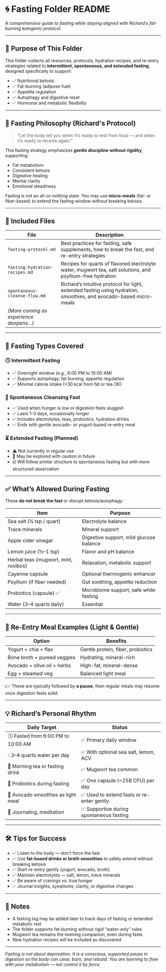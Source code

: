 # 🌀 Fasting Folder README  
*A comprehensive guide to fasting while staying aligned with Richard’s fat-burning ketogenic protocol.*

---

## 📘 Purpose of This Folder

This folder collects all resources, protocols, hydration recipes, and re-entry strategies related to **intermittent, spontaneous, and extended fasting**, designed specifically to support:

- ✅ Nutritional ketosis  
- ✅ Fat-burning (adipose fuel)  
- ✅ Appetite regulation  
- ✅ Autophagy and digestive reset  
- ✅ Hormonal and metabolic flexibility  

---

## 🔑 Fasting Philosophy (Richard's Protocol)

> “Let the body tell you when it’s ready to rest from food — and when it’s ready to receive again.”

This fasting strategy emphasizes **gentle discipline without rigidity**, supporting:

- Fat metabolism  
- Consistent ketosis  
- Digestive healing  
- Mental clarity  
- Emotional steadiness  

Fasting is not an all-or-nothing state. You may use **micro-meals** (fat- or fiber-based) to extend the fasting window without breaking ketosis.

---

## 🧾 Included Files

| File | Description |
|------|-------------|
| `fasting-protocol.md` | Best practices for fasting, safe supplements, how to break the fast, and re-entry strategies  
| `fasting-hydration-recipes.md` | Recipes for quarts of flavored electrolyte water, mugwort tea, salt solutions, and psyllium-free hydration  
| `spontaneous-cleanse-flow.md` | Richard’s intuitive protocol for light, extended fasting using hydration, smoothies, and avocado-based micro-meals  
| *(More coming as experience deepens…)* |

---

## 🔄 Fasting Types Covered

### 🕓 Intermittent Fasting
- ✅ Overnight window (e.g., 6:00 PM to 10:00 AM)
- ✅ Supports autophagy, fat burning, appetite regulation
- ✅ Minimal calorie intake (<30 kcal from fat or tea OK)

### 🔁 Spontaneous Cleansing Fast
- ✅ Used when hunger is low or digestion feels sluggish  
- ✅ Lasts 1–3 days, occasionally longer  
- ✅ Includes electrolytes, teas, probiotics, hydration drinks  
- ✅ Ends with gentle avocado- or yogurt-based re-entry meal  

### ⏳ Extended Fasting (Planned)
- ⚠️ Not currently in regular use  
- 🔄 May be explored with caution in future  
- ☑️ Will follow similar structure to spontaneous fasting but with more structured observation  

---

## ✅ What’s Allowed During Fasting

These **do not break the fast** or disrupt ketosis/autophagy:

| Item | Purpose |
|------|---------|
| Sea salt (¼ tsp / quart) | Electrolyte balance  
| Trace minerals | Mineral support  
| Apple cider vinegar | Digestive support, mild glucose balance  
| Lemon juice (½–1 tsp) | Flavor and pH balance  
| Herbal teas (mugwort, mint, rooibos) | Relaxation, metabolic support  
| Cayenne capsule | Optional thermogenic enhancer  
| Psyllium (if fiber needed) | Gut soothing, appetite reduction  
| Probiotics (capsule) ✅ | Microbiome support, safe while fasting  
| Water (3–4 quarts daily) | Essential  

---

## 🥣 Re-Entry Meal Examples (Light & Gentle)

| Option | Benefits |
|--------|----------|
| Yogurt + chia + flax | Gentle protein, fiber, probiotics  
| Bone broth + pureed veggies | Hydrating, mineral-rich  
| Avocado + olive oil + herbs | High-fat, mineral-dense  
| Egg + steamed veg | Balanced light meal  

👉 These are typically followed by **a pause**, then regular meals may resume once digestion feels solid.

---

## 💡 Richard’s Personal Rhythm

| Daily Target | Status |
|--------------|--------|
| 🕓 Fasted from 6:00 PM to 10:00 AM | ✅ Primary daily window  
| 💧 3–4 quarts water per day | ✅ With optional sea salt, lemon, ACV  
| 🧘 Morning tea or fasting drink | ✅ Mugwort tea common  
| 💊 Probiotics during fasting | ✅ One capsule (~25B CFU) per day  
| 🥑 Avocado smoothies as light meal | ✅ Used to extend fasts or re-enter gently  
| 🧠 Journaling, meditation | ✅ Supportive during spontaneous fasting  

---

## 🛠️ Tips for Success

- ✅ Listen to the body — don't force the fast  
- ✅ Use **fat-based drinks or broth smoothies** to safely extend without breaking ketosis  
- ✅ Start re-entry gently (yogurt, avocado, broth)  
- ✅ Maintain electrolytes — salt, lemon, trace minerals  
- ✅ Be aware of cravings vs. true hunger  
- ✅ Journal insights, symptoms, clarity, or digestive changes  

---

## 📌 Notes

- A fasting log may be added later to track days of fasting or extended metabolic rest  
- The folder supports fat-burning without rigid “water-only” rules  
- Mugwort tea remains the evening companion, even during fasts  
- New hydration recipes will be included as discovered  

---

*Fasting is not about deprivation. It is a conscious, supported pause in digestion so the body can clear, burn, and rebuild. You are learning to flow with your metabolism — not control it by force.*
